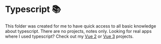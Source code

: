 # Typescript :books:
This folder was created for me to have quick access to all basic knowledge about typescript. There are no projects, notes only. Looking for real apps where I used typescript? Check out my [Vue 2](https://github.com/mikolajborowski/vue2) or [Vue 3](https://github.com/mikolajborowski/vue3) projects.
